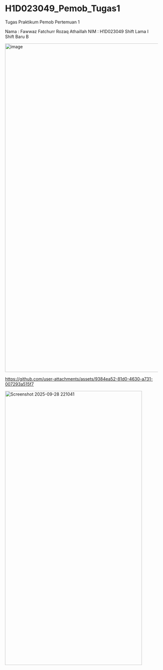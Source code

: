 # H1D023049_Pemob_Tugas1
Tugas Praktikum Pemob Pertemuan 1

Nama  : Fawwaz Fatchurr Rozaq Athaillah
NIM   : H1D023049
Shift Lama I
Shift Baru B

<img width="1919" height="1079" alt="image" src="https://github.com/user-attachments/assets/e84a88d2-05d9-4cd5-951a-a9aec8b8d47e" />



https://github.com/user-attachments/assets/9384ea52-81d0-4630-a731-007293a515f7


<img width="451" height="900" alt="Screenshot 2025-09-28 221041" src="https://github.com/user-attachments/assets/7f8d5c2e-3754-4236-bf72-12aed1dff192" />
